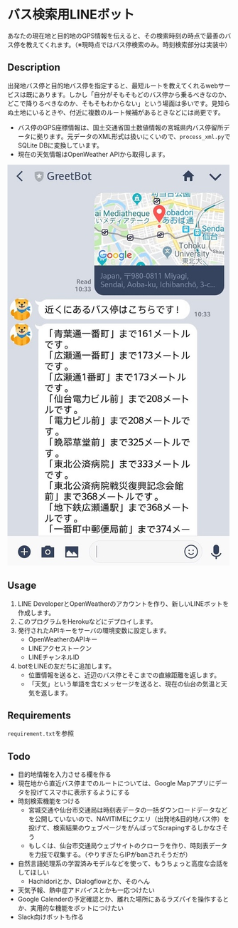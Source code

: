 バス検索用LINEボット
====

あなたの現在地と目的地のGPS情報を伝えると、その検索時刻の時点で最善のバス停を教えてくれます。（※現時点ではバス停検索のみ。時刻検索部分は実装中）

## Description

出発地バス停と目的地バス停を指定すると、最短ルートを教えてくれるwebサービスは既にあります。しかし「自分がそもそもどのバス停から乗るべきなのか、どこで降りるべきなのか、そもそもわからない」という場面は多いです。見知らぬ土地にいるときや、付近に複数のルート候補があるときなどには尚更です。

- バス停のGPS座標情報は、国土交通省国土数値情報の宮城県内バス停留所データに拠ります。元データのXML形式は扱いにくいので、`process_xml.py`でSQLite DBに変換しています。
- 現在の天気情報はOpenWeather APIから取得します。

![スクリーンショット](screenshot.jpg)

## Usage

1. LINE DeveloperとOpenWeatherのアカウントを作り、新しいLINEボットを作成します。
1. このプログラムをHerokuなどにデプロイします。
1. 発行されたAPIキーをサーバの環境変数に設定します。
    - OpenWeatherのAPIキー
    - LINEアクセストークン
    - LINEチャンネルID
1. botをLINEの友だちに追加します。
    - 位置情報を送ると、近辺のバス停とそこまでの直線距離を返します。
    - 「天気」という単語を含むメッセージを送ると、現在の仙台の気温と天気を返します。


## Requirements

`requirement.txt`を参照

## Todo 

- 目的地情報を入力させる欄を作る
- 現在地から直近バス停までのルートについては、Google Mapアプリにデータを投げてスマホに表示するようにする
- 時刻検索機能をつける
    - 宮城交通や仙台市交通局は時刻表データの一括ダウンロードデータなどを公開していないので、NAVITIMEにクエリ（出発地&目的地バス停）を投げて、検索結果のウェブページをがんばってScrapingするしかなさそう
    - もしくは、仙台市交通局ウェブサイトのクローラを作り、時刻表データを力技で収集する。（やりすぎたらIPがbanされそうだが）
- 自然言語処理系の学習済みモデルなどを使って、もうちょっと高度な会話をしてほしい
    - Hachidoriとか、Dialogflowとか、そのへん
- 天気予報、熱中症アドバイスとかも一応つけたい
- Google Calenderの予定確認とか、離れた場所にあるラズパイを操作するとか、実用的な機能をボットにつけたい
- Slack向けボットも作る
